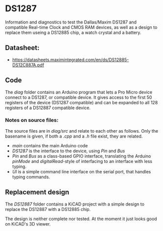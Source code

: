 # DS1287

Information and diagnostics to test the Dallas/Maxim DS1287 and compatible Real-time Clock and CMOS RAM devices, as well as a design to replace them useing a DS12885 chip, a watch crystal and a battery.


## Datasheet:

* https://datasheets.maximintegrated.com/en/ds/DS12885-DS12C887A.pdf

## Code

The _diag_ folder contains an Arduino program that lets a Pro Micro device connect
to a DS1287, or compatible device. It gives access to the first 50 registers of the device (DS1287 compatible) and can be expanded to all 128 registers of a DS12887 compatible device.

### Notes on source files:

The source files are in _diag/src_ and relate to each other as follows. Only the
basename is given, if both a _.cpp_ and a _.h_ file exist, they are related.

* _main_ contains the main Arduino code
* _DS1287_ is the interface to the device, using _Pin_ and _Bus_
* _Pin_ and _Bus_ as a class-based GPIO interface, translating the 
  Arduino _pinMode_ and _digitalRead_-style of interfacing to an interface 
  with less typing.
* _UI_ is a simple command line interface on the serial port, that handles typing
  commands.

## Replacement design

The _DS12887_ folder contains a KiCAD project with a simple design to replace the DS12887 with a DS12885 chip.

The design is neither complete nor tested. At the moment it just looks good on KiCAD's 3D viewer.


